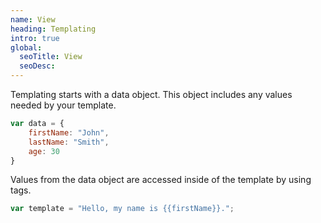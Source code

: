 ```yaml
---
name: View
heading: Templating
intro: true
global:
  seoTitle: View
  seoDesc:
---
```


Templating starts with a data object. This object includes any values needed by your template.

```javascript
var data = {
    firstName: "John",
    lastName: "Smith",
    age: 30
}
```

Values from the data object are accessed inside of the template by using tags.

```javascript
var template = "Hello, my name is {{firstName}}.";
```
